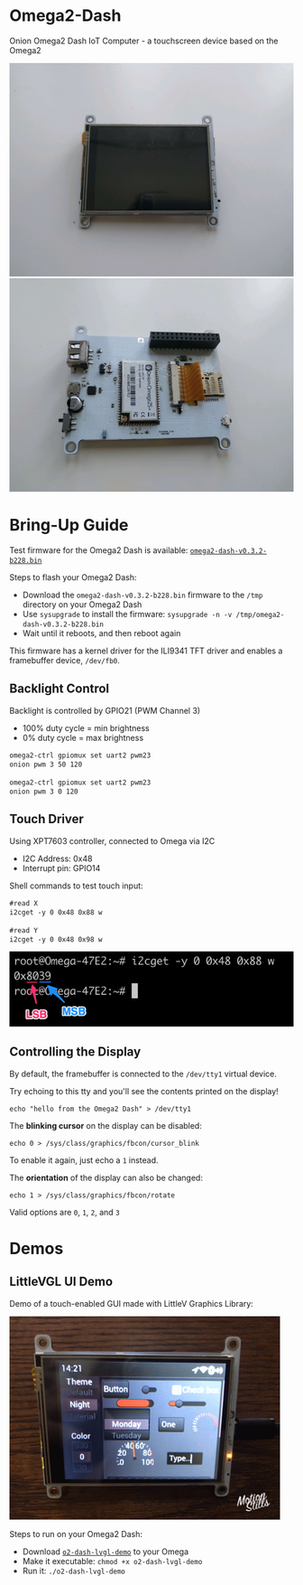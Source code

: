 # Omega2-Dash
Onion Omega2 Dash IoT Computer - a touchscreen device based on the Omega2

![front](./images/o2-dash-sample-0.jpg)
![back](./images/o2-dash-sample-1.jpg)

# Bring-Up Guide

Test firmware for the Omega2 Dash is available: [`omega2-dash-v0.3.2-b228.bin`](./bin/omega2-dash-v0.3.2-b228.bin)

Steps to flash your Omega2 Dash:

- Download the `omega2-dash-v0.3.2-b228.bin` firmware to the `/tmp` directory on your Omega2 Dash
- Use `sysupgrade` to install the firmware: `sysupgrade -n -v /tmp/omega2-dash-v0.3.2-b228.bin`
- Wait until it reboots, and then reboot again

This firmware has a kernel driver for the ILI9341 TFT driver and enables a framebuffer device, `/dev/fb0`.

## Backlight Control

Backlight is controlled by GPIO21 (PWM Channel 3)

- 100% duty cycle = min brightness
- 0% duty cycle = max brightness


```
omega2-ctrl gpiomux set uart2 pwm23
onion pwm 3 50 120

omega2-ctrl gpiomux set uart2 pwm23
onion pwm 3 0 120
```

## Touch Driver

Using XPT7603 controller, connected to Omega via I2C

- I2C Address: 0x48
- Interrupt pin: GPIO14

Shell commands to test touch input:

```
#read X
i2cget -y 0 0x48 0x88 w

#read Y
i2cget -y 0 0x48 0x98 w
```

![](./images/touch-i2cget-0.png)

## Controlling the Display

By default, the framebuffer is connected to the `/dev/tty1` virtual device.

Try echoing to this tty and you'll see the contents printed on the display!

```
echo "hello from the Omega2 Dash" > /dev/tty1
```

The **blinking cursor** on the display can be disabled:

```
echo 0 > /sys/class/graphics/fbcon/cursor_blink
```

To enable it again, just echo a `1` instead.

The **orientation** of the display can also be changed:

```
echo 1 > /sys/class/graphics/fbcon/rotate
```

Valid options are `0`, `1`, `2`, and `3`


# Demos

## LittleVGL UI Demo

Demo of a touch-enabled GUI made with LittleV Graphics Library:

![littlev demo gif](./images/lvgl-demo-0.gif)

Steps to run on your Omega2 Dash:

- Download [`o2-dash-lvgl-demo`](./bin/o2-dash-lvgl-demo) to your Omega
- Make it executable: `chmod +x o2-dash-lvgl-demo`
- Run it: `./o2-dash-lvgl-demo`
